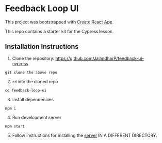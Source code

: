 # Feedback Loop UI

This project was bootstrapped with [Create React App](https://github.com/facebook/create-react-app).

This repo contains a starter kit for the Cypress lesson. 

## Installation Instructions
1. Clone the repository: https://github.com/JalandharP/feedback-ui-cypress
```
git clone the above repo
```
2. `cd` into the cloned repo
```
cd feedback-loop-ui
```
3. Install dependencies
```
npm i 
```
4. Run development server
```
npm start
```
5. Follow instructions for installing the [server](https://github.com/JalandharP/feedback-loop-api) IN A DIFFERENT DIRECTORY.
